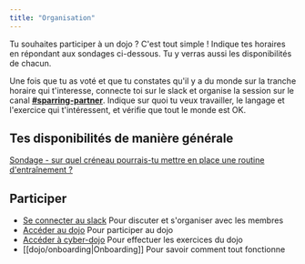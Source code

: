 ```yaml
---
title: "Organisation"
---
```


Tu souhaites participer à un dojo ? C'est tout simple ! Indique tes horaires en répondant aux sondages ci-dessous. Tu y verras aussi les disponibilités de chacun.

Une fois que tu as voté et que tu constates qu'il y a du monde sur la tranche horaire qui t'interesse, connecte toi sur le slack et organise la session sur le canal **[#sparring-partner](https://dojoytrezadev.slack.com/archives/C03TWTRPX50)**. Indique sur quoi tu veux travailler, le langage et l'exercice qui t'intéressent, et vérifie que tout le monde est OK.

## Tes disponibilités de manière générale



[Sondage - sur quel créneau pourrais-tu mettre en place une routine d'entraînement ?](https://crab.fit/dojo-ytrezadev-quelles-sont-tes-disponibilits-pour-une-routine-dentranement-mch55b-949822)



## Participer
* [Se connecter au slack](https://join.slack.com/t/dojoytrezadev/shared_invite/zt-1cobivbx1-jLHbJnffUALmo4AUd3sC6Q) Pour discuter et s'organiser avec les membres
* [Accéder au dojo](https://play.workadventu.re/@/ytreza.dev/ytreza.dev/dojo-ytreza.dev) Pour participer au dojo
* [Accéder à cyber-dojo](https://cyber-dojo.org/creator/home) Pour effectuer les exercices du dojo
* [[dojo/onboarding|Onboarding]]  Pour savoir comment tout fonctionne

